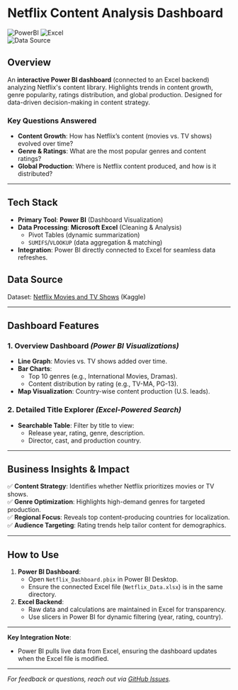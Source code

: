# Netflix Content Analysis Dashboard  

![PowerBI](https://img.shields.io/badge/Power_BI-F2C811?logo=powerbi) ![Excel](https://img.shields.io/badge/Excel-Data_Source-217346?logo=microsoft-excel)  
![Data Source](https://img.shields.io/badge/Data-Kaggle-20BEFF?logo=kaggle)  

## Overview  
An **interactive Power BI dashboard** (connected to an Excel backend) analyzing Netflix's content library. Highlights trends in content growth, genre popularity, ratings distribution, and global production. Designed for data-driven decision-making in content strategy.  

### Key Questions Answered  
- **Content Growth**: How has Netflix’s content (movies vs. TV shows) evolved over time?  
- **Genre & Ratings**: What are the most popular genres and content ratings?  
- **Global Production**: Where is Netflix content produced, and how is it distributed?  

---

## Tech Stack  
- **Primary Tool**: **Power BI** (Dashboard Visualization)  
- **Data Processing**: **Microsoft Excel** (Cleaning & Analysis)  
  - Pivot Tables (dynamic summarization)  
  - `SUMIFS`/`VLOOKUP` (data aggregation & matching)  
- **Integration**: Power BI directly connected to Excel for seamless data refreshes.  

## Data Source  
Dataset: [Netflix Movies and TV Shows](https://www.kaggle.com/datasets/shivamb/netflix-shows) (Kaggle)  

---

## Dashboard Features  

### **1. Overview Dashboard** *(Power BI Visualizations)*  
- **Line Graph**: Movies vs. TV shows added over time.  
- **Bar Charts**:  
  - Top 10 genres (e.g., International Movies, Dramas).  
  - Content distribution by rating (e.g., TV-MA, PG-13).  
- **Map Visualization**: Country-wise content production (U.S. leads).  

### **2. Detailed Title Explorer** *(Excel-Powered Search)*  
- **Searchable Table**: Filter by title to view:  
  - Release year, rating, genre, description.  
  - Director, cast, and production country.  

---

## Business Insights & Impact  
✅ **Content Strategy**: Identifies whether Netflix prioritizes movies or TV shows.  
✅ **Genre Optimization**: Highlights high-demand genres for targeted production.  
✅ **Regional Focus**: Reveals top content-producing countries for localization.  
✅ **Audience Targeting**: Rating trends help tailor content for demographics.  

---

## How to Use  
1. **Power BI Dashboard**:  
   - Open `Netflix_Dashboard.pbix` in Power BI Desktop.  
   - Ensure the connected Excel file (`Netflix_Data.xlsx`) is in the same directory.  
2. **Excel Backend**:  
   - Raw data and calculations are maintained in Excel for transparency.  
   - Use slicers in Power BI for dynamic filtering (year, rating, country).  

---
 **Key Integration Note**:  
- Power BI pulls live data from Excel, ensuring the dashboard updates when the Excel file is modified.  

---
*For feedback or questions, reach out via [GitHub Issues](https://github.com/yourusername/your-repo/issues).*  
